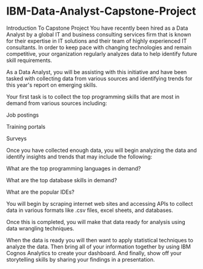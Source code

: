 # IBM-Data-Analyst-Capstone-Project

Introduction To Capstone Project
You have recently been hired as a Data Analyst by a global IT and business consulting services firm that is known for their expertise in IT solutions and their team of highly experienced IT consultants.  In order to keep pace with changing technologies and remain competitive, your organization regularly analyzes data to help identify future skill requirements. 

As a Data Analyst, you will be assisting with this initiative and have been tasked with collecting data from various sources and identifying trends for this year's report on emerging skills. 

Your first task is to collect the top programming skills that are most in demand from various sources including:

Job postings

Training portals

Surveys

Once you have collected enough data, you will begin analyzing the data and identify insights and trends that may include the following:

What are the top programming languages in demand?

What are the top database skills in demand?

What are the popular IDEs?

You will begin by scraping internet web sites and accessing APIs to collect data in various formats like .csv files, excel sheets, and databases.   
 
 

Once this is completed, you will make that data ready for analysis using data wrangling techniques. 
 
  
 
 

When the data is ready you will then want to apply statistical techniques to analyze the data.  Then bring all of your information together by using  IBM Cognos Analytics to create your dashboard. And finally, show off your storytelling skills by sharing your findings in a presentation.
